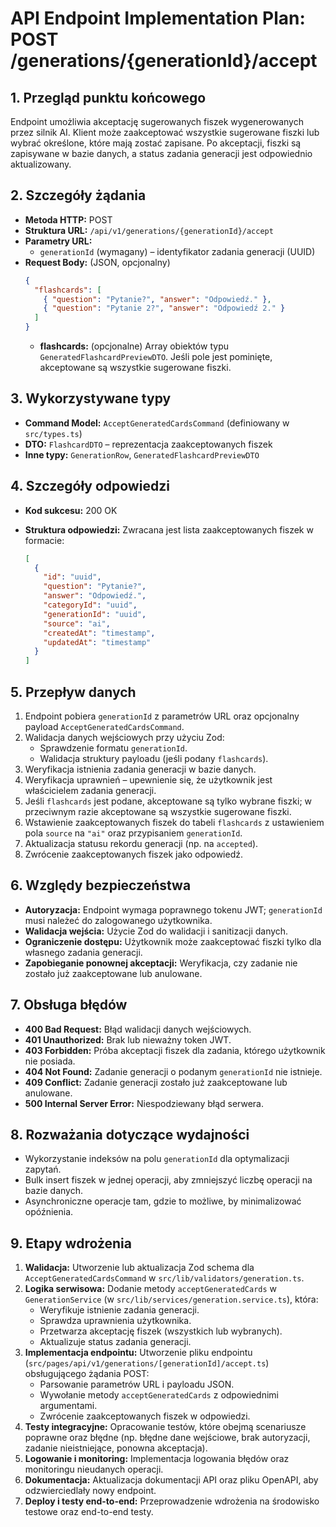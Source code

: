 # API Endpoint Implementation Plan: POST /generations/{generationId}/accept

## 1. Przegląd punktu końcowego

Endpoint umożliwia akceptację sugerowanych fiszek wygenerowanych przez silnik AI. Klient może zaakceptować wszystkie sugerowane fiszki lub wybrać określone, które mają zostać zapisane. Po akceptacji, fiszki są zapisywane w bazie danych, a status zadania generacji jest odpowiednio aktualizowany.

## 2. Szczegóły żądania

- **Metoda HTTP:** POST
- **Struktura URL:** `/api/v1/generations/{generationId}/accept`
- **Parametry URL:**
  - `generationId` (wymagany) – identyfikator zadania generacji (UUID)
- **Request Body:** (JSON, opcjonalny)
  ```json
  {
    "flashcards": [
      { "question": "Pytanie?", "answer": "Odpowiedź." },
      { "question": "Pytanie 2?", "answer": "Odpowiedź 2." }
    ]
  }
  ```
  - **flashcards:** (opcjonalne) Array obiektów typu `GeneratedFlashcardPreviewDTO`. Jeśli pole jest pominięte, akceptowane są wszystkie sugerowane fiszki.

## 3. Wykorzystywane typy

- **Command Model:** `AcceptGeneratedCardsCommand` (definiowany w `src/types.ts`)
- **DTO:** `FlashcardDTO` – reprezentacja zaakceptowanych fiszek
- **Inne typy:** `GenerationRow`, `GeneratedFlashcardPreviewDTO`

## 4. Szczegóły odpowiedzi

- **Kod sukcesu:** 200 OK
- **Struktura odpowiedzi:** Zwracana jest lista zaakceptowanych fiszek w formacie:

  ```json
  [
    {
      "id": "uuid",
      "question": "Pytanie?",
      "answer": "Odpowiedź.",
      "categoryId": "uuid",
      "generationId": "uuid",
      "source": "ai",
      "createdAt": "timestamp",
      "updatedAt": "timestamp"
    }
  ]
  ```

## 5. Przepływ danych

1. Endpoint pobiera `generationId` z parametrów URL oraz opcjonalny payload `AcceptGeneratedCardsCommand`.
2. Walidacja danych wejściowych przy użyciu Zod:
   - Sprawdzenie formatu `generationId`.
   - Walidacja struktury payloadu (jeśli podany `flashcards`).
3. Weryfikacja istnienia zadania generacji w bazie danych.
4. Weryfikacja uprawnień – upewnienie się, że użytkownik jest właścicielem zadania generacji.
5. Jeśli `flashcards` jest podane, akceptowane są tylko wybrane fiszki; w przeciwnym razie akceptowane są wszystkie sugerowane fiszki.
6. Wstawienie zaakceptowanych fiszek do tabeli `flashcards` z ustawieniem pola `source` na `"ai"` oraz przypisaniem `generationId`.
7. Aktualizacja statusu rekordu generacji (np. na `accepted`).
8. Zwrócenie zaakceptowanych fiszek jako odpowiedź.

## 6. Względy bezpieczeństwa

- **Autoryzacja:** Endpoint wymaga poprawnego tokenu JWT; `generationId` musi należeć do zalogowanego użytkownika.
- **Walidacja wejścia:** Użycie Zod do walidacji i sanitizacji danych.
- **Ograniczenie dostępu:** Użytkownik może zaakceptować fiszki tylko dla własnego zadania generacji.
- **Zapobieganie ponownej akceptacji:** Weryfikacja, czy zadanie nie zostało już zaakceptowane lub anulowane.

## 7. Obsługa błędów

- **400 Bad Request:** Błąd walidacji danych wejściowych.
- **401 Unauthorized:** Brak lub nieważny token JWT.
- **403 Forbidden:** Próba akceptacji fiszek dla zadania, którego użytkownik nie posiada.
- **404 Not Found:** Zadanie generacji o podanym `generationId` nie istnieje.
- **409 Conflict:** Zadanie generacji zostało już zaakceptowane lub anulowane.
- **500 Internal Server Error:** Niespodziewany błąd serwera.

## 8. Rozważania dotyczące wydajności

- Wykorzystanie indeksów na polu `generationId` dla optymalizacji zapytań.
- Bulk insert fiszek w jednej operacji, aby zmniejszyć liczbę operacji na bazie danych.
- Asynchroniczne operacje tam, gdzie to możliwe, by minimalizować opóźnienia.

## 9. Etapy wdrożenia

1. **Walidacja:** Utworzenie lub aktualizacja Zod schema dla `AcceptGeneratedCardsCommand` w `src/lib/validators/generation.ts`.
2. **Logika serwisowa:** Dodanie metody `acceptGeneratedCards` w `GenerationService` (w `src/lib/services/generation.service.ts`), która:
   - Weryfikuje istnienie zadania generacji.
   - Sprawdza uprawnienia użytkownika.
   - Przetwarza akceptację fiszek (wszystkich lub wybranych).
   - Aktualizuje status zadania generacji.
3. **Implementacja endpointu:** Utworzenie pliku endpointu (`src/pages/api/v1/generations/[generationId]/accept.ts`) obsługującego żądania POST:
   - Parsowanie parametrów URL i payloadu JSON.
   - Wywołanie metody `acceptGeneratedCards` z odpowiednimi argumentami.
   - Zwrócenie zaakceptowanych fiszek w odpowiedzi.
4. **Testy integracyjne:** Opracowanie testów, które obejmą scenariusze poprawne oraz błędne (np. błędne dane wejściowe, brak autoryzacji, zadanie nieistniejące, ponowna akceptacja).
5. **Logowanie i monitoring:** Implementacja logowania błędów oraz monitoringu nieudanych operacji.
6. **Dokumentacja:** Aktualizacja dokumentacji API oraz pliku OpenAPI, aby odzwierciedlały nowy endpoint.
7. **Deploy i testy end-to-end:** Przeprowadzenie wdrożenia na środowisko testowe oraz end-to-end testy.
